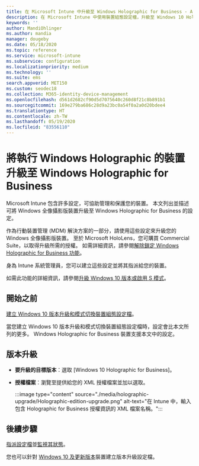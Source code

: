 ```yaml
---
title: 在 Microsoft Intune 中升級至 Windows Holographic for Business - Azure | Microsoft Docs
description: 在 Microsoft Intune 中使用裝置組態設定檔，升級至 Windows 10 Holographic for Business。
keywords: ''
author: MandiOhlinger
ms.author: mandia
manager: dougeby
ms.date: 05/18/2020
ms.topic: reference
ms.service: microsoft-intune
ms.subservice: configuration
ms.localizationpriority: medium
ms.technology: ''
ms.suite: ems
search.appverid: MET150
ms.custom: seodec18
ms.collection: M365-identity-device-management
ms.openlocfilehash: d561d2682cf90d5d7075640c260d8f21c8b891b1
ms.sourcegitcommit: 169e279ba686c28d9a23bc0a54f0a2a0d20bdee4
ms.translationtype: HT
ms.contentlocale: zh-TW
ms.lasthandoff: 05/19/2020
ms.locfileid: "83556110"
---
```

# <a name="upgrade-devices-running-windows-holographic-to-windows-holographic-for-business"></a>將執行 Windows Holographic 的裝置升級至 Windows Holographic for Business

Microsoft Intune 包含許多設定，可協助管理和保護您的裝置。 本文列出並描述可將 Windows 全像攝影版裝置升級至 Windows Holographic for Business 的設定。

作為行動裝置管理 (MDM) 解決方案的一部分，請使用這些設定來升級您的 Windows 全像攝影版裝置。 至於 Microsoft HoloLens，您可購買 Commercial Suite，以取得升級所需的授權。 如需詳細資訊，請參閱[解除鎖定 Windows Holographic for Business 功能](https://docs.microsoft.com/hololens/hololens1-upgrade-enterprise)。

身為 Intune 系統管理員，您可以建立這些設定並將其指派給您的裝置。

如需此功能的詳細資訊，請參閱[升級 Windows 10 版本或啟用 S 模式](edition-upgrade-configure-windows-10.md)。

## <a name="before-you-begin"></a>開始之前

[建立 Windows 10 版本升級和模式切換裝置組態設定檔](edition-upgrade-configure-windows-10.md#create-the-profile)。

當您建立 Windows 10 版本升級和模式切換裝置組態設定檔時，設定會比本文所列的更多。 Windows Holographic for Business 裝置支援本文中的設定。

## <a name="edition-upgrade"></a>版本升級

- **要升級的目標版本**：選取 [Windows 10 Holographic for Business]。
- **授權檔案**：瀏覽至提供給您的 XML 授權檔案並加以選取。

  :::image type="content" source="./media/holographic-upgrade/Holographic-edition-upgrade.png" alt-text="在 Intune 中，輸入包含 Holographic for Business 授權資訊的 XML 檔案名稱。":::

## <a name="next-steps"></a>後續步驟

[指派設定檔](device-profile-assign.md)並[監視其狀態](device-profile-monitor.md)。

您也可以針對 [Windows 10 及更新版本](edition-upgrade-windows-settings.md)裝置建立版本升級設定檔。
